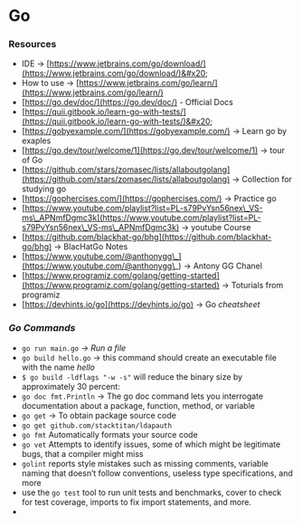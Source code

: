 # Go

### Resources

* IDE -> [https://www.jetbrains.com/go/download/](https://www.jetbrains.com/go/download/)&#x20;
* How to use -> [https://www.jetbrains.com/go/learn/](https://www.jetbrains.com/go/learn/)
* [https://go.dev/doc/](https://go.dev/doc/) - Official Docs
* [https://quii.gitbook.io/learn-go-with-tests/](https://quii.gitbook.io/learn-go-with-tests/)&#x20;
* [https://gobyexample.com/](https://gobyexample.com/) -> Learn go by exaples
* [https://go.dev/tour/welcome/1](https://go.dev/tour/welcome/1) -> tour of Go
* [https://github.com/stars/zomasec/lists/allaboutgolang](https://github.com/stars/zomasec/lists/allaboutgolang) -> Collection for studying go
* [https://gophercises.com/](https://gophercises.com/) -> Practice go&#x20;
* [https://www.youtube.com/playlist?list=PL-s79PvYsn56nex\_VS-ms\_APNmfDgmc3k](https://www.youtube.com/playlist?list=PL-s79PvYsn56nex\_VS-ms\_APNmfDgmc3k) -> youtube Course&#x20;
* [https://github.com/blackhat-go/bhg](https://github.com/blackhat-go/bhg) -> BlacHatGo Notes
* [https://www.youtube.com/@anthonygg\_](https://www.youtube.com/@anthonygg\_) -> Antony GG Chanel
* [https://www.programiz.com/golang/getting-started](https://www.programiz.com/golang/getting-started) -> Toturials from programiz&#x20;
* [https://devhints.io/go](https://devhints.io/go) -> Go _cheatsheet_

### _Go Commands_

* `go run main.go`  _-> Run a file_
* `go build hello.go`  -> this command should create an executable file with the name _hello_
* `$ go build -ldflags "-w -s"` will reduce the binary size by approximately 30 percent:
* `go doc fmt.Println`  -> The go doc command lets you interrogate documentation about a package, function, method, or variable
* `go get` -> To obtain package source code
* `go get github.com/stacktitan/ldapauth`
* `go fmt` Automatically formats your source code
* `go vet` Attempts to identify issues, some of which might be legitimate bugs, that a compiler might miss
* `golint` reports style mistakes such as missing comments, variable naming that doesn’t follow conventions, useless type specifications, and more
* use the `go test` tool to run unit tests and benchmarks, cover to check for test coverage, imports to fix import statements, and more.
*
